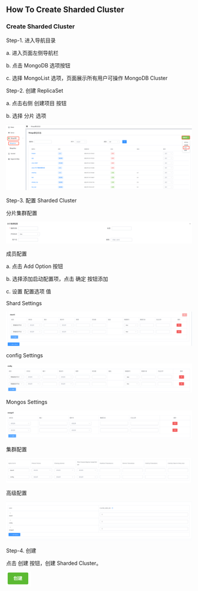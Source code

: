 ## How To Create Sharded Cluster

### Create Sharded Cluster

Step-1. 进入导航目录

a. 进入页面左侧导航栏

b. 点击 MongoDB 选项按钮

c. 选择 MongoList 选项，页面展示所有用户可操作 MongoDB Cluster



Step-2. 创建 ReplicaSet

a. 点击右侧 创建项目 按钮

b. 选择 分片 选项

![image-20220725095448830](../../images/whalealPlatformImages/HowToCreateSharding1.png)



Step-3. 配置 Sharded Cluster

分片集群配置

![image-20220725095508009](../../images/whalealPlatformImages/HowToCreateSharding2.png)

成员配置

a. 点击 Add Option 按钮

b. 选择添加启动配置项，点击 确定 按钮添加

c. 设置 配置选项 值

Shard Settings

![image-20220725095532713](../../images/whalealPlatformImages/HowToCreateSharding3.png)

config Settings

![image-20220725095551471](../../images/whalealPlatformImages/HowToCreateSharding4.png)

Mongos Settings

![image-20220725095608204](../../images/whalealPlatformImages/HowToCreateSharding5.png)

集群配置

![image-20220725095704478](../../images/whalealPlatformImages/HowToCreateSharding6.png)

高级配置

![image-20220725095835476](../../images/whalealPlatformImages/HowToCreateSharding7.png)



Step-4. 创建

点击 创建 按钮，创建 Sharded Cluster。

![image-20220725095857899](../../images/whalealPlatformImages/HowToCreateSharding8.png)